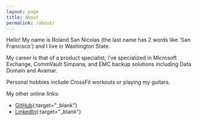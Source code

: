 ```yaml
---
layout: page
title: About
permalink: /about/
---
```

Hello! My name is Roland San Nicolas (the last name has 2 words like 'San Francisco') and I live in Washington State.


My career is that of a product specialist; i've specialized in Microsoft Exchange, CommVault Simpana, and EMC backup solutions including Data Domain and Avamar.


Personal hobbies include CrossFit workouts or playing my guitars.

My other online links:
<!-- * Send me an [email](mailto:rdsannicolas@gmail.com)! -->
* [GitHub](http://github.com/rdsannicolas){:target="_blank"}
* [LinkedIn](http://www.linkedin.com/in/roland-d-san-nicolas){:target="_blank"}
